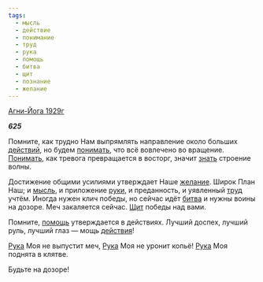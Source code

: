 ```yaml
---
tags:
  - мысль
  - действие
  - понимание
  - труд
  - рука
  - помощь
  - битва
  - щит
  - познание
  - желание
---
```

[Агни-Йога 1929г](https://127.0.0.1:4002/agni/1929)

___625___

Помните, как трудно Нам выпрямлять направление около больших [действий](../../../tags/#действие), но будем [понимать](../../../tags/#понимание), что всё вовлечено во вращение. [Понимать](../../../tags/#понимание), как тревога превращается в восторг, значит [знать](../../../tags/#познание) строение волны.   

Достижение общими усилиями утверждает Наше [желание](../../../tags/#желание). Широк План Наш; и [мысль](../../../tags/#мысль), и приложение [руки](../../../tags/#рука), и преданность, и уявленный [труд](../../../tags/#труд) учтём. Иногда нужен клич победы, но сейчас идёт [битва](../../../tags/#битва) и нужны воины на дозоре. Меч закаляется сейчас. [Щит](../../../tags/#щит) победы над вами.   

Помните, [помощь](../../../tags/#помощь) утверждается в действиях. Лучший доспех, лучший руль, лучший глаз — мощь [действия](../../../tags/#действие)!   

[Рука](../../../tags/#рука) Моя не выпустит меч, [Рука](../../../tags/#рука) Моя не уронит копьё! [Рука](../../../tags/#рука) Моя поднята в клятве.   

Будьте на дозоре!